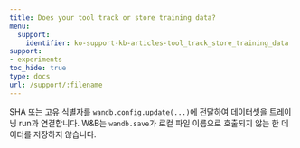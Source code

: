 ```yaml
---
title: Does your tool track or store training data?
menu:
  support:
    identifier: ko-support-kb-articles-tool_track_store_training_data
support:
- experiments
toc_hide: true
type: docs
url: /support/:filename
---
```


SHA 또는 고유 식별자를 `wandb.config.update(...)`에 전달하여 데이터셋을 트레이닝 run과 연결합니다. W\&B는 `wandb.save`가 로컬 파일 이름으로 호출되지 않는 한 데이터를 저장하지 않습니다.
